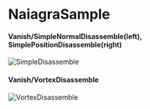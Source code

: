 # NaiagraSample

#### Vanish/SimpleNormalDisassemble(left), SimplePositionDisassemble(right)
![SimpleDisassemble](https://raw.github.com/wiki/YoHana19/NiagaraSample/images/SimpleDisassemble.gif)


#### Vanish/VortexDisassemble
![VortexDisassemble](https://raw.github.com/wiki/YoHana19/NiagaraSample/images/VortexDisassemble.gif)
